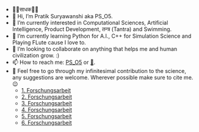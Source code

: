 - 🙏🏻साधक🙏🏻
- 👋 Hi, I’m Pratik Suryawanshi aka PS_O5. 
- 👀 I’m currently interested in Computational Sciences, Artificial Intelligence, Product Development, तन्त्र (Tantra) and Swimming.
- 🌱 I’m currently learning Python for A.I., C++ for Simulation Science and Playing FLute cause I love to.
- 💞️ I’m looking to collaborate on anything that helps me and human civilization grow. :)
- 📫 How to reach me: [PS_O5](https://www.instagram.com/ps_o5 "PS_O5") or [📧](mailto:patsuryawanshi@gmail.com?subject=[GitHub]).
- 📝 Feel free to go through my infinitesimal contribution to the science, any suggestions are welcome. Wherever possible make sure to cite me. 😉
     - [1. Forschungsarbeit](https://www.iosrjournals.org/iosr-jce/papers/Conf.16051/Volume-1/18.%2072-78.pdf)
     - [2. Forschungsarbeit](https://drive.google.com/file/d/1Ka1tO5kT5iw-52YmExWpkdXLIVzewoFk/view)
     - [3. Forschungsarbeit](https://drive.google.com/file/d/1KW_Y_RP3BwTkPc-5L_ATfUFRLK_LPVaU/view)
     - [4. Forschungsarbeit](https://doi.org/10.22214/ijraset.2019.4536)
     - [5. Forschungsarbeit](https://drive.google.com/file/d/1eSzVForF7UzBu_s8OITbLTiIn-yllrTk/view)
     - [6. Forschungsarbeit](https://drive.google.com/file/d/1eYO0qhNrBCE4jKCbwSxwlZbuJjrcQSM1/view)

<!---
PS-O5/PS-O5 is a ✨ special ✨ repository because its `README.md` (this file) appears on your GitHub profile.
You can click the Preview link to take a look at your changes.
--->
